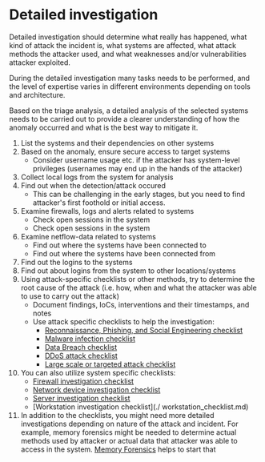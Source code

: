 # Detailed investigation
Detailed investigation should determine what really has happened, what kind of attack the incident is, what systems are affected, what attack methods the attacker used, and what weaknesses and/or vulnerabilities attacker exploited. 

During the detailed investigation many tasks needs to be performed, and the level of expertise varies in different environments depending on tools and architecture.

Based on the triage analysis, a detailed analysis of the selected systems needs to be carried out to
provide a clearer understanding of how the anomaly occurred and what is the best way to mitigate it.
1. List the systems and their dependencies on other systems
2. Based on the anomaly, ensure secure access to target systems
     * Consider username usage etc. if the attacker has system-level privileges
(usernames may end up in the hands of the attacker)
3. Collect local logs from the system for analysis
4. Find out when the detection/attack occured
     * This can be challenging in the early stages, but you need to find
attacker's first foothold or initial access.
5. Examine firewalls, logs and alerts related to systems
     * Check open sessions in the system
     * Check open sessions in the system
6. Examine netflow-data related to systems
     * Find out where the systems have been connected to
     * Find out where the systems have been connected from
7. Find out the logins to the systems
8. Find out about logins from the system to other locations/systems
9. Using attack-specific checklists or other methods, try to determine the root cause of the attack
(i.e. how, when and what the attacker was able to use to carry out the attack)
     * Document findings, IoCs, interventions and their timestamps, and notes
     * Use attack specific checklists to help the investigation:
        * [Reconnaissance, Phishing, and Social Engineering checklist](./recon_phishing_social_engineering_checklist.md)
        * [Malware infection checklist](./malware_infection_checklist.md)
        * [Data Breach checklist](./data_breach_checklist.md)
        * [DDoS attack checklist](./ddos_attack_checklist.md)
        * [Large scale or targeted attack checklist](./large_scale_attack_checklist.md)
10. You can also utilize system specific checklists:
     * [Firewall investigation checklist](./firewalls_checklist.md)
     * [Network device investigation checklist](./network_device_checklist.md)
     * [Server investigation checklist](./server_checklist.md)
     * [Workstation investigation checklist](./ workstation_checklist.md)
11. In addition to the checklists, you might need more detailed investigations depending on nature of the attack and incident. For example, memory forensics might be needed to determine actual methods used by attacker or actual data that attacker was able to access in the system. [Memory Forensics](./Memory-Forensics/README.md) helps to start that
